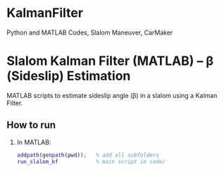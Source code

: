 # KalmanFilter
Python and MATLAB Codes, Slalom Maneuver, CarMaker 
# Slalom Kalman Filter (MATLAB) – β (Sideslip) Estimation

MATLAB scripts to estimate sideslip angle (β) in a slalom using a Kalman Filter.

## How to run
1. In MATLAB:
   ```matlab
   addpath(genpath(pwd));   % add all subfolders
   run_slalom_kf            % main script in code/
